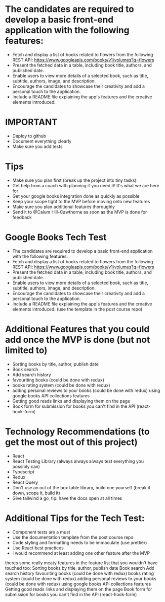 # The candidates are required to develop a basic front-end application with the following features:

- Fetch and display a list of books related to flowers from the following REST API: https://www.googleapis.com/books/v1/volumes?q=flowers
- Present the fetched data in a table, including book title, authors, and published date.
- Enable users to view more details of a selected book, such as title, subtitle, authors, image, and description.
- Encourage the candidates to showcase their creativity and add a personal touch to the application.
- Include a README file explaining the app's features and the creative elements introduced.

# IMPORTANT
- Deploy to github
- Document everything clearly
- Make sure you add tests


# Tips
- Make sure you plan first (break up the project into tiny tasks)
- Get help from a coach with planning if you need it! It's what we are here for
- Get your google books integration done as quickly as possible
- Keep your scope tight to the MVP before moving onto new features
- Make sure you plan additional features thoroughly
- Send it to 
@Calum Hill-Cawthorne
 as soon as the MVP is done for feedback

# Google Books Tech Test
- The candidates are required to develop a basic front-end application with the following features:
- Fetch and display a list of books related to flowers from the following REST API: https://www.googleapis.com/books/v1/volumes?q=flowers
- Present the fetched data in a table, including book title, authors, and published date.
- Enable users to view more details of a selected book, such as title, subtitle, authors, image, and description.
- Encourage the candidates to showcase their creativity and add a personal touch to the application.
- Include a README file explaining the app's features and the creative elements introduced. (use the template in the post course repo)

# Additional Features that you could add once the MVP is done (but not limited to)
- Sorting books by title, author, publish date
- Book search
- Add search history
- favouriting books (could be done with redux)
- books rating system (could be done with redux)
- adding personal reviews to your books (could be done with redux)
using google books API collections features
- Getting good reads links and displaying them on the page
- Book form for submission for books you can't find in the API (react-hook-form)

# Technology Recommendations (to get the most out of this project)
- React
- React Testing Library (always always always test everything you possibly can)
- Typescript
- Redux
- React Query
- Don't use an out of the box table library, build one yourself (break it down, scope it, build it)
- Give tailwind a go, tip: have the docs open at all times

# Additional Tips for the Tech Test:
- Component tests are a must
- Use the documentation template from the post course repo
- Code styling and formatting needs to be immaculate (use prettier)
- Use React best practices
- I would recommend at least adding one other feature after the MVP

theres some really meaty features in the feature list that you wouldn't have touched too:
Sorting books by title, author, publish date
Book search
Add search history
favouriting books (could be done with redux)
books rating system (could be done with redux)
adding personal reviews to your books (could be done with redux)
using google books API collections features
Getting good reads links and displaying them on the page
Book form for submission for books you can't find in the API (react-hook-form)